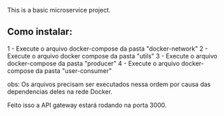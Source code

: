 This is a basic microservice project.

## Como instalar:

1 - Execute o arquivo docker-compose da pasta "docker-network"
2 - Execute o arquivo docker compose da pasta "utils"
3 - Execute o arquivo docker-compose da pasta "producer"
4 - Execute o arquivo docker-compose da pasta "user-consumer"

obs: Os arquivos precisam ser executados nessa ordem por causa das dependencias deles na rede Docker.

Feito isso a API gateway estará rodando na porta 3000.
